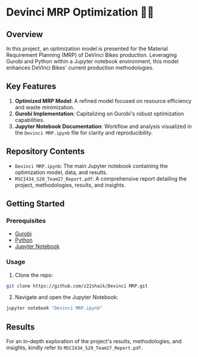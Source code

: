 # Devinci MRP Optimization 🚴‍♂️

## Overview
In this project, an optimization model is presented for the Material Requirement Planning (MRP) of DeVinci Bikes production. Leveraging Gurobi and Python within a Jupyter notebook environment, this model enhances DeVinci Bikes' current production methodologies.

## Key Features
1. **Optimized MRP Model**: A refined model focused on resource efficiency and waste minimization.
2. **Gurobi Implementation**: Capitalizing on Gurobi's robust optimization capabilities.
3. **Jupyter Notebook Documentation**: Workflow and analysis visualized in the `Devinci MRP.ipynb` file for clarity and reproducibility.

## Repository Contents
- `Devinci MRP.ipynb`: The main Jupyter notebook containing the optimization model, data, and results.
- `MSCI434_S20_Team27_Report.pdf`: A comprehensive report detailing the project, methodologies, results, and insights.

## Getting Started

### Prerequisites
- [Gurobi](https://www.gurobi.com/)
- [Python](https://www.python.org/)
- [Jupyter Notebook](https://jupyter.org/)

### Usage
1. Clone the repo:
```sh
git clone https://github.com/z22shaik/Devinci MRP.git
```
2. Navigate and open the Jupyter Notebook:
```sh
jupyter notebook "Devinci MRP.ipynb"
```

## Results
For an in-depth exploration of the project's results, methodologies, and insights, kindly refer to `MSCI434_S20_Team27_Report.pdf`.
